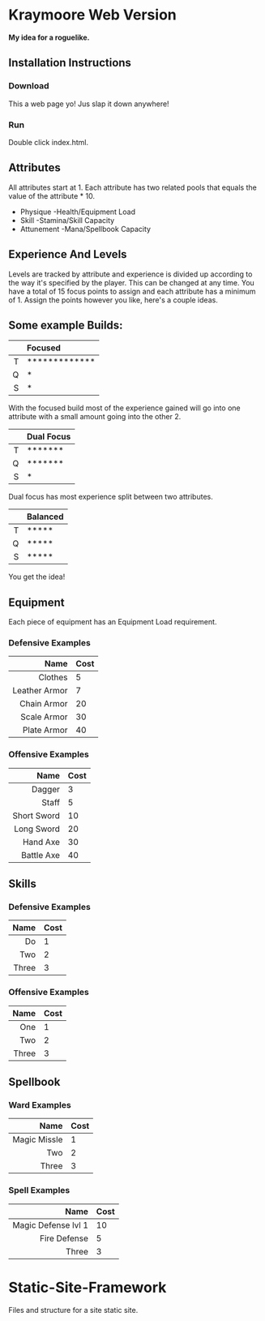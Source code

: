 # Kraymoore Web Version
**My idea for a roguelike.**

## Installation Instructions ##

### Download ###
This a web page yo! Jus slap it down anywhere!
### Run ###
Double click index.html.
## Attributes
All attributes start at 1. Each attribute has two related pools that equals the value of the attribute * 10.

* Physique -Health/Equipment Load
* Skill -Stamina/Skill Capacity
* Attunement -Mana/Spellbook Capacity

## Experience And Levels

Levels are tracked by attribute and experience is divided up according to the way it's specified by the player. This can be changed at any time. You have a total of 15 focus points to assign and each attribute has a minimum of 1. Assign the points however you like, here's a couple ideas.

## Some example Builds:


 
| | Focused  |
| ---: | :--- |
| T | *************  |
| Q | * | 
| S | * |

With the focused build most of the experience gained will go into one attribute with a small amount going into the other 2.

| | Dual Focus  |
| ---: | :--- |
| T | *******  |
| Q | ******* | 
| S | * |

Dual focus has most experience split between two attributes.

| | Balanced  |
| ---: | :--- |
| T | ***** |
| Q | ***** | 
| S | *****|

You get the idea!

## Equipment
Each piece of equipment has an Equipment Load requirement.

### Defensive Examples

| Name| Cost  |
| ---: | :--- |
| Clothes | 5 |
| Leather Armor | 7 | 
| Chain Armor | 20 |
| Scale Armor | 30 |
| Plate Armor | 40 |

### Offensive Examples

| Name| Cost  |
| ---: | :--- |
| Dagger | 3 |
| Staff | 5 |
| Short Sword | 10 | 
| Long Sword | 20 |
| Hand Axe | 30 |
| Battle Axe | 40 |



## Skills

### Defensive Examples

| Name| Cost  |
| ---: | :--- |
| Do | 1 |
| Two | 2 | 
| Three | 3 |

### Offensive Examples

| Name| Cost  |
| ---: | :--- |
| One | 1 |
| Two | 2 | 
| Three | 3 |

## Spellbook

### Ward Examples

| Name| Cost  |
| ---: | :--- |
| Magic Missle | 1 |
| Two | 2 | 
| Three | 3 |

### Spell Examples

| Name| Cost  |
| ---: | :--- |
| Magic Defense lvl 1 | 10 |
| Fire Defense | 5 | 
| Three | 3 |
# Static-Site-Framework
Files and structure for a site static site.


